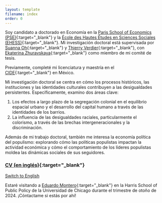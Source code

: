 ```yaml
---
layout: template
filename: index
order: 0
--- 
```


Soy candidato a doctorado en Economía en la [Paris School of Economics (PSE)](https://www.parisschoolofeconomics.eu/en/){:target="_blank"} y la [École des Hautes Études en Sciences Sociales (EHESS)](https://www.ehess.fr/fr){:target="_blank"}. Mi investigación doctoral está supervisada por [Suanna Oh](https://www.suannaoh.com/){:target="_blank"} y [Thierry Verdier](https://www.parisschoolofeconomics.eu/fr/verdier-thierry/){:target="_blank"}, con [Ekaterina Zhuravskaya](http://www.parisschoolofeconomics.com/zhuravskaya-ekaterina/){:target="_blank"} como miembro de mi comité de tesis.

Previamente, completé mi licenciatura y maestría en el [CIDE](https://www.cide.edu/division_de/){:target="_blank"} en México.

Mi investigación doctoral se centra en cómo los procesos históricos, las instituciones y las identidades culturales contribuyen a las desigualdades persistentes. Específicamente, examino dos áreas clave: 

1. Los efectos a largo plazo de la segregación colonial en el equilibrio espacial urbano y el desarrollo del capital humano a través de las identidades de los barrios.  
2. La influencia de las desigualdades raciales, particularmente el colorismo, a través de las brechas intergeneracionales y la discriminación.

Además de mi trabajo doctoral, también me interesa la economía política del populismo: explorando cómo las políticas populistas impactan la actividad económica y cómo el comportamiento de los líderes populistas moldea las dinámicas sociales de sus seguidores.

### [CV (en inglés)](https://github.com/woomora/Woo-Mora-CV-pdf/blob/main/Woo-Mora%20CV.pdf){:target="_blank"}

[Switch to English](/)

Estaré visitando a [Eduardo Montero](https://www.eduardo-montero.com/home){:target="_blank"} en la Harris School of Public Policy de la Universidad de Chicago durante el trimestre de otoño de 2024. ¡Cóntactame si estás por ahí!
